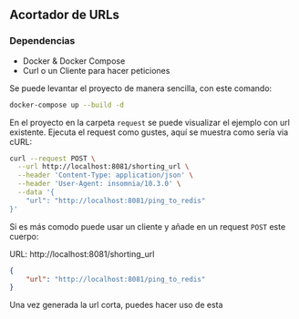 ## Acortador de URLs

### Dependencias

- Docker & Docker Compose
- Curl o un Cliente para hacer peticiones

Se puede levantar el proyecto de manera sencilla, con este comando:

```bash
docker-compose up --build -d
```

En el proyecto en la carpeta `request` se puede visualizar el ejemplo con url existente.
Ejecuta el request como gustes, aquí se muestra como sería via cURL:

```bash
curl --request POST \
  --url http://localhost:8081/shorting_url \
  --header 'Content-Type: application/json' \
  --header 'User-Agent: insomnia/10.3.0' \
  --data '{
	"url": "http://localhost:8081/ping_to_redis"
}'
```

Si es más comodo puede usar un cliente y añade en un request `POST` este cuerpo:

URL: http://localhost:8081/shorting_url
```json
{
	"url": "http://localhost:8081/ping_to_redis"
}
```

Una vez generada la url corta, puedes hacer uso de esta